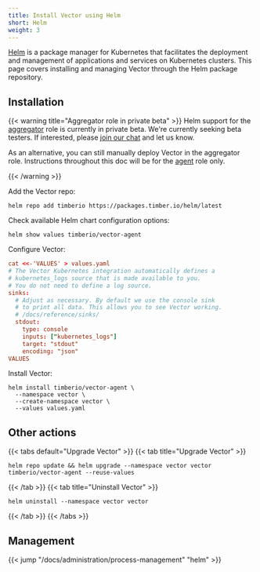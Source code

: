 ```yaml
---
title: Install Vector using Helm
short: Helm
weight: 3
---
```


[Helm] is a package manager for Kubernetes that facilitates the deployment and management of applications and services on Kubernetes clusters. This page covers installing and managing Vector through the Helm package repository.

## Installation

{{< warning title="Aggregator role in private beta" >}}
Helm support for the [aggregator] role is currently in private beta. We're currently seeking beta testers. If interested, please [join our chat][chat] and let us know.

As an alternative, you can still manually deploy Vector in the aggregator role. Instructions throughout this doc will be for the [agent] role only.

[agent]: /docs/setup/deployment/roles/#agent
[aggregator]: /docs/setup/deployment/roles/#aggregator
[chat]: https://chat.vector.dev
{{< /warning >}}

Add the Vector repo:

```shell
helm repo add timberio https://packages.timber.io/helm/latest
```

Check available Helm chart configuration options:

```shell
helm show values timberio/vector-agent
```

Configure Vector:

```toml
cat <<-'VALUES' > values.yaml
# The Vector Kubernetes integration automatically defines a
# kubernetes_logs source that is made available to you.
# You do not need to define a log source.
sinks:
  # Adjust as necessary. By default we use the console sink
  # to print all data. This allows you to see Vector working.
  # /docs/reference/sinks/
  stdout:
    type: console
    inputs: ["kubernetes_logs"]
    target: "stdout"
    encoding: "json"
VALUES
```

Install Vector:

```shell
helm install timberio/vector-agent \
  --namespace vector \
  --create-namespace vector \
  --values values.yaml
```

## Other actions

{{< tabs default="Upgrade Vector" >}}
{{< tab title="Upgrade Vector" >}}
```shell
helm repo update && helm upgrade --namespace vector vector timberio/vector-agent --reuse-values
```
{{< /tab >}}
{{< tab title="Uninstall Vector" >}}
```shell
helm uninstall --namespace vector vector
```
{{< /tab >}}
{{< /tabs >}}

## Management

{{< jump "/docs/administration/process-management" "helm" >}}

[helm]: https://helm.sh
